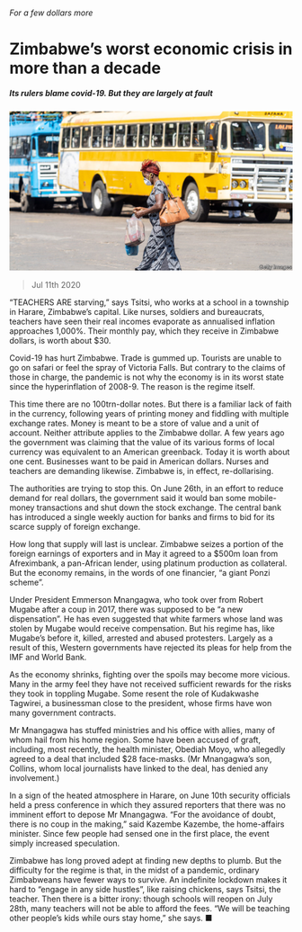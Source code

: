 ###### For a few dollars more

# Zimbabwe’s worst economic crisis in more than a decade 

##### Its rulers blame covid-19. But they are largely at fault 

![image](images/20200711_MAP501.jpg) 

> Jul 11th 2020 

“TEACHERS ARE starving,” says Tsitsi, who works at a school in a township in Harare, Zimbabwe’s capital. Like nurses, soldiers and bureaucrats, teachers have seen their real incomes evaporate as annualised inflation approaches 1,000%. Their monthly pay, which they receive in Zimbabwe dollars, is worth about $30.

Covid-19 has hurt Zimbabwe. Trade is gummed up. Tourists are unable to go on safari or feel the spray of Victoria Falls. But contrary to the claims of those in charge, the pandemic is not why the economy is in its worst state since the hyperinflation of 2008-9. The reason is the regime itself.


This time there are no 100trn-dollar notes. But there is a familiar lack of faith in the currency, following years of printing money and fiddling with multiple exchange rates. Money is meant to be a store of value and a unit of account. Neither attribute applies to the Zimbabwe dollar. A few years ago the government was claiming that the value of its various forms of local currency was equivalent to an American greenback. Today it is worth about one cent. Businesses want to be paid in American dollars. Nurses and teachers are demanding likewise. Zimbabwe is, in effect, re-dollarising.

The authorities are trying to stop this. On June 26th, in an effort to reduce demand for real dollars, the government said it would ban some mobile-money transactions and shut down the stock exchange. The central bank has introduced a single weekly auction for banks and firms to bid for its scarce supply of foreign exchange.

How long that supply will last is unclear. Zimbabwe seizes a portion of the foreign earnings of exporters and in May it agreed to a $500m loan from Afreximbank, a pan-African lender, using platinum production as collateral. But the economy remains, in the words of one financier, “a giant Ponzi scheme”.

Under President Emmerson Mnangagwa, who took over from Robert Mugabe after a coup in 2017, there was supposed to be “a new dispensation”. He has even suggested that white farmers whose land was stolen by Mugabe would receive compensation. But his regime has, like Mugabe’s before it, killed, arrested and abused protesters. Largely as a result of this, Western governments have rejected its pleas for help from the IMF and World Bank.

As the economy shrinks, fighting over the spoils may become more vicious. Many in the army feel they have not received sufficient rewards for the risks they took in toppling Mugabe. Some resent the role of Kudakwashe Tagwirei, a businessman close to the president, whose firms have won many government contracts.

Mr Mnangagwa has stuffed ministries and his office with allies, many of whom hail from his home region. Some have been accused of graft, including, most recently, the health minister, Obediah Moyo, who allegedly agreed to a deal that included $28 face-masks. (Mr Mnangagwa’s son, Collins, whom local journalists have linked to the deal, has denied any involvement.)

In a sign of the heated atmosphere in Harare, on June 10th security officials held a press conference in which they assured reporters that there was no imminent effort to depose Mr Mnangagwa. “For the avoidance of doubt, there is no coup in the making,” said Kazembe Kazembe, the home-affairs minister. Since few people had sensed one in the first place, the event simply increased speculation.

Zimbabwe has long proved adept at finding new depths to plumb. But the difficulty for the regime is that, in the midst of a pandemic, ordinary Zimbabweans have fewer ways to survive. An indefinite lockdown makes it hard to “engage in any side hustles”, like raising chickens, says Tsitsi, the teacher. Then there is a bitter irony: though schools will reopen on July 28th, many teachers will not be able to afford the fees. “We will be teaching other people’s kids while ours stay home,” she says. ■

